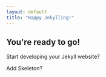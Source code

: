```yaml
---
layout: default
title: "Happy Jekylling!"
---
```


## You're ready to go!

Start developing your Jekyll website?

Add Skeleton?
